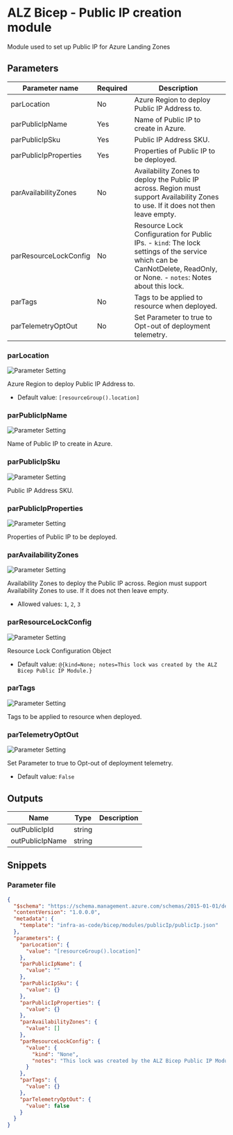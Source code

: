 # ALZ Bicep - Public IP creation module

Module used to set up Public IP for Azure Landing Zones

## Parameters

| Parameter name        | Required | Description                                                                                                                                                            |
| --------------------- | -------- | ---------------------------------------------------------------------------------------------------------------------------------------------------------------------- |
| parLocation           | No       | Azure Region to deploy Public IP Address to.                                                                                                                           |
| parPublicIpName       | Yes      | Name of Public IP to create in Azure.                                                                                                                                  |
| parPublicIpSku        | Yes      | Public IP Address SKU.                                                                                                                                                 |
| parPublicIpProperties | Yes      | Properties of Public IP to be deployed.                                                                                                                                |
| parAvailabilityZones  | No       | Availability Zones to deploy the Public IP across. Region must support Availability Zones to use. If it does not then leave empty.                                     |
| parResourceLockConfig | No       | Resource Lock Configuration for Public IPs. - `kind`: The lock settings of the service which can be CanNotDelete, ReadOnly, or None. - `notes`: Notes about this lock. |
| parTags               | No       | Tags to be applied to resource when deployed.                                                                                                                          |
| parTelemetryOptOut    | No       | Set Parameter to true to Opt-out of deployment telemetry.                                                                                                              |

### parLocation

![Parameter Setting](https://img.shields.io/badge/parameter-optional-green?style=flat-square)

Azure Region to deploy Public IP Address to.

- Default value: `[resourceGroup().location]`

### parPublicIpName

![Parameter Setting](https://img.shields.io/badge/parameter-required-orange?style=flat-square)

Name of Public IP to create in Azure.

### parPublicIpSku

![Parameter Setting](https://img.shields.io/badge/parameter-required-orange?style=flat-square)

Public IP Address SKU.

### parPublicIpProperties

![Parameter Setting](https://img.shields.io/badge/parameter-required-orange?style=flat-square)

Properties of Public IP to be deployed.

### parAvailabilityZones

![Parameter Setting](https://img.shields.io/badge/parameter-optional-green?style=flat-square)

Availability Zones to deploy the Public IP across. Region must support Availability Zones to use. If it does not then leave empty.

- Allowed values: `1`, `2`, `3`

### parResourceLockConfig

![Parameter Setting](https://img.shields.io/badge/parameter-optional-green?style=flat-square)

Resource Lock Configuration Object

- Default value: `@{kind=None; notes=This lock was created by the ALZ Bicep Public IP Module.}`

### parTags

![Parameter Setting](https://img.shields.io/badge/parameter-optional-green?style=flat-square)

Tags to be applied to resource when deployed.

### parTelemetryOptOut

![Parameter Setting](https://img.shields.io/badge/parameter-optional-green?style=flat-square)

Set Parameter to true to Opt-out of deployment telemetry.

- Default value: `False`

## Outputs

| Name            | Type   | Description |
| --------------- | ------ | ----------- |
| outPublicIpId   | string |
| outPublicIpName | string |

## Snippets

### Parameter file

```json
{
  "$schema": "https://schema.management.azure.com/schemas/2015-01-01/deploymentParameters.json#",
  "contentVersion": "1.0.0.0",
  "metadata": {
    "template": "infra-as-code/bicep/modules/publicIp/publicIp.json"
  },
  "parameters": {
    "parLocation": {
      "value": "[resourceGroup().location]"
    },
    "parPublicIpName": {
      "value": ""
    },
    "parPublicIpSku": {
      "value": {}
    },
    "parPublicIpProperties": {
      "value": {}
    },
    "parAvailabilityZones": {
      "value": []
    },
    "parResourceLockConfig": {
      "value": {
        "kind": "None",
        "notes": "This lock was created by the ALZ Bicep Public IP Module."
      }
    },
    "parTags": {
      "value": {}
    },
    "parTelemetryOptOut": {
      "value": false
    }
  }
}
```
